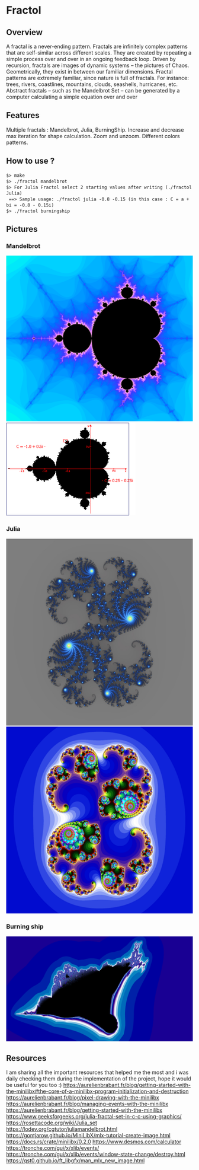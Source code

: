# Fractol

## Overview
A fractal is a never-ending pattern. Fractals are infinitely complex patterns that are self-similar across different scales. They are created by repeating a simple process over and over in an ongoing feedback loop. Driven by recursion, fractals are images of dynamic systems – the pictures of Chaos. Geometrically, they exist in between our familiar dimensions. Fractal patterns are extremely familiar, since nature is full of fractals. For instance: trees, rivers, coastlines, mountains, clouds, seashells, hurricanes, etc. Abstract fractals – such as the Mandelbrot Set – can be generated by a computer calculating a simple equation over and over

## Features

Multiple fractals : Mandelbrot, Julia, BurningShip.
Increase and decrease max iteration for shape calculation.
Zoom and unzoom.
Different colors patterns.

## How to use ?

```
$> make
$> ./fractol mandelbrot
$> For Julia Fractol select 2 starting values after writing (./fractol Julia) 
 ==> Sample usage: ./fractol julia -0.8 -0.15 (in this case : C = a + bi = -0.8 - 0.15i)
$> ./fractol burningship
```

## Pictures
### Mandelbrot
![alt text](https://github.com/aoumad/Fractol/blob/master/pictures/mandelbrot_1.png)
![alt text](https://github.com/aoumad/Fractol/blob/master/pictures/mandelbrot_2.png)

### Julia
![alt text](https://github.com/aoumad/Fractol/blob/master/pictures/Fractal_1.jpg)
![alt text](https://github.com/aoumad/Fractol/blob/master/pictures/Julia_2.jpg)

### Burning ship
![alt text](https://github.com/aoumad/Fractol/blob/master/pictures/burning_ship.png)

## Resources
I am sharing all the important resources that helped me the most and i was daily checking them during the implementation of the project, hope it would be useful for you too :)
https://aurelienbrabant.fr/blog/getting-started-with-the-minilibx#the-core-of-a-minilibx-program-initialization-and-destruction
https://aurelienbrabant.fr/blog/pixel-drawing-with-the-minilibx
https://aurelienbrabant.fr/blog/managing-events-with-the-minilibx
https://aurelienbrabant.fr/blog/getting-started-with-the-minilibx
https://www.geeksforgeeks.org/julia-fractal-set-in-c-c-using-graphics/
https://rosettacode.org/wiki/Julia_set
https://lodev.org/cgtutor/juliamandelbrot.html
https://gontjarow.github.io/MiniLibX/mlx-tutorial-create-image.html
https://docs.rs/crate/minilibx/0.2.0
https://www.desmos.com/calculator
https://tronche.com/gui/x/xlib/events/
https://tronche.com/gui/x/xlib/events/window-state-change/destroy.html
https://qst0.github.io/ft_libgfx/man_mlx_new_image.html
